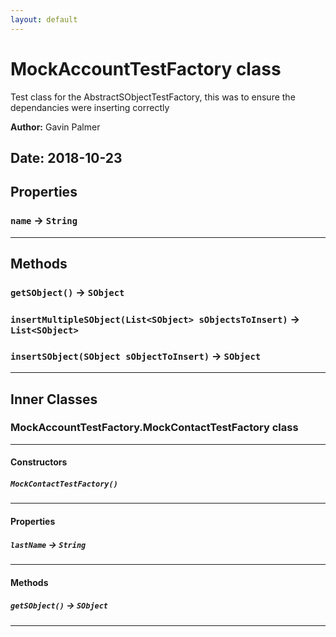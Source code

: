 ```yaml
---
layout: default
---
```

# MockAccountTestFactory class

Test class for the AbstractSObjectTestFactory, this was to ensure the dependancies were inserting correctly


**Author:** Gavin Palmer

**Date:** 2018-10-23
---
## Properties

### `name` → `String`

---
## Methods
### `getSObject()` → `SObject`
### `insertMultipleSObject(List<SObject> sObjectsToInsert)` → `List<SObject>`
### `insertSObject(SObject sObjectToInsert)` → `SObject`
---
## Inner Classes

### MockAccountTestFactory.MockContactTestFactory class
---
#### Constructors
##### `MockContactTestFactory()`
---
#### Properties

##### `lastName` → `String`

---
#### Methods
##### `getSObject()` → `SObject`
---
